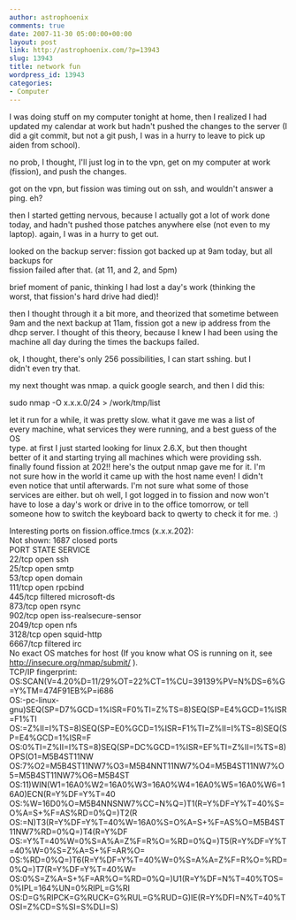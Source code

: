 ```yaml
---
author: astrophoenix
comments: true
date: 2007-11-30 05:00:00+00:00
layout: post
link: http://astrophoenix.com/?p=13943
slug: 13943
title: network fun
wordpress_id: 13943
categories:
- Computer
---
```


I was doing stuff on my computer tonight at home, then I realized I had   
updated my calendar at work but hadn't pushed the changes to the server (I   
did a git commit, but not a git push, I was in a hurry to leave to pick up   
aiden from school).  
  
no prob, I thought, I'll just log in to the vpn, get on my computer at work (fission), and push the changes.  
  
got on the vpn, but fission was timing out on ssh, and wouldn't answer a   
ping. eh?  
  
then I started getting nervous, because I actually got a lot of work done   
today, and hadn't pushed those patches anywhere else (not even to my   
laptop). again, I was in a hurry to get out.  
  
looked on the backup server: fission got backed up at 9am today, but all backups for   
fission failed after that. (at 11, and 2, and 5pm)  
  
brief moment of panic, thinking I had lost a day's work (thinking the   
worst, that fission's hard drive had died)!  
  
then I thought through it a bit more, and theorized that sometime between   
9am and the next backup at 11am, fission got a new ip address from the   
dhcp server. I thought of this theory, because I knew I had been using the machine all day during the times the backups failed.  
  
ok, I thought, there's only 256 possibilities, I can start sshing. but I   
didn't even try that.  
  
my next thought was nmap. a quick google search, and then I did this:  
  
sudo nmap -O x.x.x.0/24 > /work/tmp/list  
  
let it run for a while, it was pretty slow. what it gave me was a list of   
every machine, what services they were running, and a best guess of the OS   
type. at first I just started looking for linux 2.6.X, but then thought   
better of it and starting trying all machines which were providing ssh.   
finally found fission at 202!! here's the output nmap gave me for it. I'm   
not sure how in the world it came up with the host name even! I didn't   
even notice that until afterwards. I'm not sure what some of those   
services are either. but oh well, I got logged in to fission and now won't   
have to lose a day's work or drive in to the office tomorrow, or tell   
someone how to switch the keyboard back to qwerty to check it for me. :)  
  
  
Interesting ports on fission.office.tmcs (x.x.x.202):  
Not shown: 1687 closed ports  
PORT     STATE    SERVICE  
22/tcp   open     ssh  
25/tcp   open     smtp  
53/tcp   open     domain  
111/tcp  open     rpcbind  
445/tcp  filtered microsoft-ds  
873/tcp  open     rsync  
902/tcp  open     iss-realsecure-sensor  
2049/tcp open     nfs  
3128/tcp open     squid-http  
6667/tcp filtered irc  
No exact OS matches for host (If you know what OS is running on it, see   
http://insecure.org/nmap/submit/ ).  
TCP/IP fingerprint:  
OS:SCAN(V=4.20%D=11/29%OT=22%CT=1%CU=39139%PV=N%DS=6%G=Y%TM=474F91EB%P=i686  
OS:-pc-linux-gnu)SEQ(SP=D7%GCD=1%ISR=F0%TI=Z%TS=8)SEQ(SP=E4%GCD=1%ISR=F1%TI  
OS:=Z%II=I%TS=8)SEQ(SP=E0%GCD=1%ISR=F1%TI=Z%II=I%TS=8)SEQ(SP=E4%GCD=1%ISR=F  
OS:0%TI=Z%II=I%TS=8)SEQ(SP=DC%GCD=1%ISR=EF%TI=Z%II=I%TS=8)OPS(O1=M5B4ST11NW  
OS:7%O2=M5B4ST11NW7%O3=M5B4NNT11NW7%O4=M5B4ST11NW7%O5=M5B4ST11NW7%O6=M5B4ST  
OS:11)WIN(W1=16A0%W2=16A0%W3=16A0%W4=16A0%W5=16A0%W6=16A0)ECN(R=Y%DF=Y%T=40  
OS:%W=16D0%O=M5B4NNSNW7%CC=N%Q=)T1(R=Y%DF=Y%T=40%S=O%A=S+%F=AS%RD=0%Q=)T2(R  
OS:=N)T3(R=Y%DF=Y%T=40%W=16A0%S=O%A=S+%F=AS%O=M5B4ST11NW7%RD=0%Q=)T4(R=Y%DF  
OS:=Y%T=40%W=0%S=A%A=Z%F=R%O=%RD=0%Q=)T5(R=Y%DF=Y%T=40%W=0%S=Z%A=S+%F=AR%O=  
OS:%RD=0%Q=)T6(R=Y%DF=Y%T=40%W=0%S=A%A=Z%F=R%O=%RD=0%Q=)T7(R=Y%DF=Y%T=40%W=  
OS:0%S=Z%A=S+%F=AR%O=%RD=0%Q=)U1(R=Y%DF=N%T=40%TOS=0%IPL=164%UN=0%RIPL=G%RI  
OS:D=G%RIPCK=G%RUCK=G%RUL=G%RUD=G)IE(R=Y%DFI=N%T=40%TOSI=Z%CD=S%SI=S%DLI=S)
